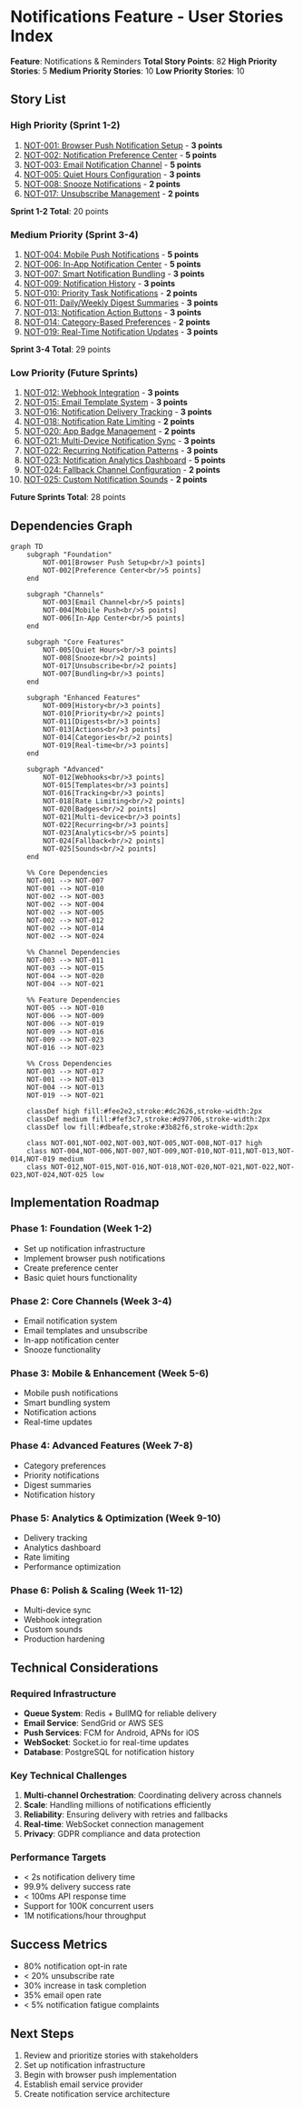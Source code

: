 # Notifications Feature - User Stories Index

**Feature**: Notifications & Reminders
**Total Story Points**: 82
**High Priority Stories**: 5
**Medium Priority Stories**: 10
**Low Priority Stories**: 10

## Story List

### High Priority (Sprint 1-2)
1. [NOT-001: Browser Push Notification Setup](./NOT-001-browser-push-setup.md) - **3 points**
2. [NOT-002: Notification Preference Center](./NOT-002-preference-center.md) - **5 points**
3. [NOT-003: Email Notification Channel](./NOT-003-email-notifications.md) - **5 points**
4. [NOT-005: Quiet Hours Configuration](./NOT-005-quiet-hours.md) - **3 points**
5. [NOT-008: Snooze Notifications](./NOT-008-snooze-functionality.md) - **2 points**
6. [NOT-017: Unsubscribe Management](./NOT-017-unsubscribe-management.md) - **2 points**

**Sprint 1-2 Total**: 20 points

### Medium Priority (Sprint 3-4)
1. [NOT-004: Mobile Push Notifications](./NOT-004-mobile-push.md) - **5 points**
2. [NOT-006: In-App Notification Center](./NOT-006-in-app-center.md) - **5 points**
3. [NOT-007: Smart Notification Bundling](./NOT-007-smart-bundling.md) - **3 points**
4. [NOT-009: Notification History](./NOT-009-notification-history.md) - **3 points**
5. [NOT-010: Priority Task Notifications](./NOT-010-priority-notifications.md) - **2 points**
6. [NOT-011: Daily/Weekly Digest Summaries](./NOT-011-digest-summaries.md) - **3 points**
7. [NOT-013: Notification Action Buttons](./NOT-013-action-buttons.md) - **3 points**
8. [NOT-014: Category-Based Preferences](./NOT-014-category-preferences.md) - **2 points**
9. [NOT-019: Real-Time Notification Updates](./NOT-019-real-time-updates.md) - **3 points**

**Sprint 3-4 Total**: 29 points

### Low Priority (Future Sprints)
1. [NOT-012: Webhook Integration](./NOT-012-webhook-integration.md) - **3 points**
2. [NOT-015: Email Template System](./NOT-015-email-templates.md) - **3 points**
3. [NOT-016: Notification Delivery Tracking](./NOT-016-delivery-tracking.md) - **3 points**
4. [NOT-018: Notification Rate Limiting](./NOT-018-rate-limiting.md) - **2 points**
5. [NOT-020: App Badge Management](./NOT-020-badge-management.md) - **2 points**
6. [NOT-021: Multi-Device Notification Sync](./NOT-021-multi-device-sync.md) - **3 points**
7. [NOT-022: Recurring Notification Patterns](./NOT-022-recurring-reminders.md) - **3 points**
8. [NOT-023: Notification Analytics Dashboard](./NOT-023-analytics-dashboard.md) - **5 points**
9. [NOT-024: Fallback Channel Configuration](./NOT-024-fallback-channels.md) - **2 points**
10. [NOT-025: Custom Notification Sounds](./NOT-025-notification-sounds.md) - **2 points**

**Future Sprints Total**: 28 points

## Dependencies Graph

```mermaid
graph TD
    subgraph "Foundation"
        NOT-001[Browser Push Setup<br/>3 points]
        NOT-002[Preference Center<br/>5 points]
    end
    
    subgraph "Channels"
        NOT-003[Email Channel<br/>5 points]
        NOT-004[Mobile Push<br/>5 points]
        NOT-006[In-App Center<br/>5 points]
    end
    
    subgraph "Core Features"
        NOT-005[Quiet Hours<br/>3 points]
        NOT-008[Snooze<br/>2 points]
        NOT-017[Unsubscribe<br/>2 points]
        NOT-007[Bundling<br/>3 points]
    end
    
    subgraph "Enhanced Features"
        NOT-009[History<br/>3 points]
        NOT-010[Priority<br/>2 points]
        NOT-011[Digests<br/>3 points]
        NOT-013[Actions<br/>3 points]
        NOT-014[Categories<br/>2 points]
        NOT-019[Real-time<br/>3 points]
    end
    
    subgraph "Advanced"
        NOT-012[Webhooks<br/>3 points]
        NOT-015[Templates<br/>3 points]
        NOT-016[Tracking<br/>3 points]
        NOT-018[Rate Limiting<br/>2 points]
        NOT-020[Badges<br/>2 points]
        NOT-021[Multi-device<br/>3 points]
        NOT-022[Recurring<br/>3 points]
        NOT-023[Analytics<br/>5 points]
        NOT-024[Fallback<br/>2 points]
        NOT-025[Sounds<br/>2 points]
    end
    
    %% Core Dependencies
    NOT-001 --> NOT-007
    NOT-001 --> NOT-010
    NOT-002 --> NOT-003
    NOT-002 --> NOT-004
    NOT-002 --> NOT-005
    NOT-002 --> NOT-012
    NOT-002 --> NOT-014
    NOT-002 --> NOT-024
    
    %% Channel Dependencies
    NOT-003 --> NOT-011
    NOT-003 --> NOT-015
    NOT-004 --> NOT-020
    NOT-004 --> NOT-021
    
    %% Feature Dependencies
    NOT-005 --> NOT-010
    NOT-006 --> NOT-009
    NOT-006 --> NOT-019
    NOT-009 --> NOT-016
    NOT-009 --> NOT-023
    NOT-016 --> NOT-023
    
    %% Cross Dependencies
    NOT-003 --> NOT-017
    NOT-001 --> NOT-013
    NOT-004 --> NOT-013
    NOT-019 --> NOT-021
    
    classDef high fill:#fee2e2,stroke:#dc2626,stroke-width:2px
    classDef medium fill:#fef3c7,stroke:#d97706,stroke-width:2px
    classDef low fill:#dbeafe,stroke:#3b82f6,stroke-width:2px
    
    class NOT-001,NOT-002,NOT-003,NOT-005,NOT-008,NOT-017 high
    class NOT-004,NOT-006,NOT-007,NOT-009,NOT-010,NOT-011,NOT-013,NOT-014,NOT-019 medium
    class NOT-012,NOT-015,NOT-016,NOT-018,NOT-020,NOT-021,NOT-022,NOT-023,NOT-024,NOT-025 low
```

## Implementation Roadmap

### Phase 1: Foundation (Week 1-2)
- Set up notification infrastructure
- Implement browser push notifications
- Create preference center
- Basic quiet hours functionality

### Phase 2: Core Channels (Week 3-4)
- Email notification system
- Email templates and unsubscribe
- In-app notification center
- Snooze functionality

### Phase 3: Mobile & Enhancement (Week 5-6)
- Mobile push notifications
- Smart bundling system
- Notification actions
- Real-time updates

### Phase 4: Advanced Features (Week 7-8)
- Category preferences
- Priority notifications
- Digest summaries
- Notification history

### Phase 5: Analytics & Optimization (Week 9-10)
- Delivery tracking
- Analytics dashboard
- Rate limiting
- Performance optimization

### Phase 6: Polish & Scaling (Week 11-12)
- Multi-device sync
- Webhook integration
- Custom sounds
- Production hardening

## Technical Considerations

### Required Infrastructure
- **Queue System**: Redis + BullMQ for reliable delivery
- **Email Service**: SendGrid or AWS SES
- **Push Services**: FCM for Android, APNs for iOS
- **WebSocket**: Socket.io for real-time updates
- **Database**: PostgreSQL for notification history

### Key Technical Challenges
1. **Multi-channel Orchestration**: Coordinating delivery across channels
2. **Scale**: Handling millions of notifications efficiently
3. **Reliability**: Ensuring delivery with retries and fallbacks
4. **Real-time**: WebSocket connection management
5. **Privacy**: GDPR compliance and data protection

### Performance Targets
- < 2s notification delivery time
- 99.9% delivery success rate
- < 100ms API response time
- Support for 100K concurrent users
- 1M notifications/hour throughput

## Success Metrics
- 80% notification opt-in rate
- < 20% unsubscribe rate
- 30% increase in task completion
- 35% email open rate
- < 5% notification fatigue complaints

## Next Steps
1. Review and prioritize stories with stakeholders
2. Set up notification infrastructure
3. Begin with browser push implementation
4. Establish email service provider
5. Create notification service architecture